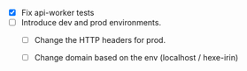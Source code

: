- [X] Fix api-worker tests
- [ ] Introduce dev and prod environments.
    - [ ] Change the HTTP headers for prod.
    - [ ] Change domain based on the env (localhost / hexe-irin)
 